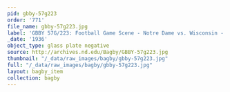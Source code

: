 ```yaml
---
pid: gbby-57g223
order: '771'
file_name: gbby-57g223.jpg
label: 'GBBY 57G/223: Football Game Scene - Notre Dame vs. Wisconsin - 1936'
_date: '1936'
object_type: glass plate negative
source: http://archives.nd.edu/Bagby/GBBY-57g223.jpg
thumbnail: "/_data/raw_images/bagby/gbby-57g223.jpg"
full: "/_data/raw_images/bagby/gbby-57g223.jpg"
layout: bagby_item
collection: bagby
---
```

